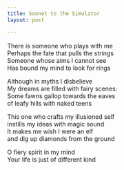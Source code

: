 ```yaml
---
title: Sonnet to the Simulator
layout: post

---
```


There is someone who plays with me    
Perhaps the fate that pulls the strings    
Someone whose aims I cannot see    
Has bound my mind to look for rings    

Although in myths I disbelieve    
My dreams are filled with fairy scenes:    
Some fawns gallop towards the eaves  
of leafy hills with naked teens    

This one who crafts my illusioned self  
instills my ideas with magic sound  
It makes me wish I were an elf  
and dig up diamonds from the ground  

O fiery spirit in my mind  
Your life is just of different kind  
